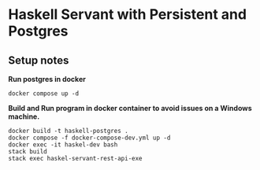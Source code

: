 # Haskell Servant with Persistent and Postgres

## Setup notes

**Run postgres in docker**

```
docker compose up -d
```

**Build and Run program in docker container to avoid issues on a Windows machine.**

```
docker build -t haskell-postgres .
docker compose -f docker-compose-dev.yml up -d
docker exec -it haskel-dev bash
stack build
stack exec haskel-servant-rest-api-exe
```
